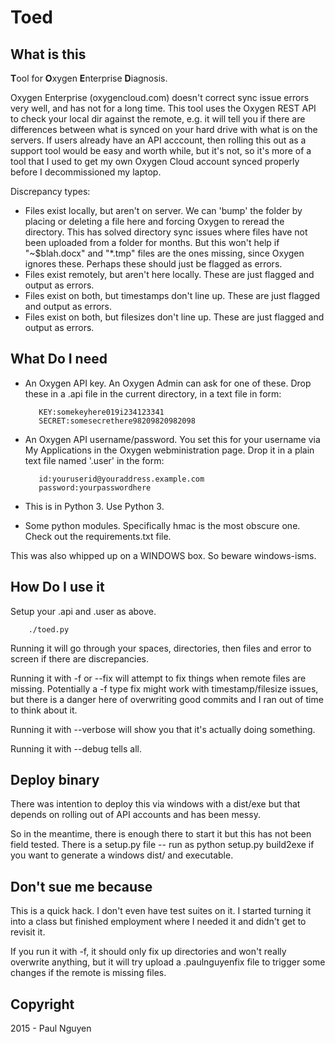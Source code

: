 Toed
====

What is this
------------
**T**ool for **O**xygen **E**nterprise **D**iagnosis.

Oxygen Enterprise (oxygencloud.com) doesn't correct sync issue errors very well, and has not for a long time. This tool uses the Oxygen REST API to check your local dir against the remote, e.g. it will tell you if there are differences between what is synced on your hard drive with what is on the servers. If users already have an API acccount, then rolling this out as a support tool would be easy and worth while, but it's not, so it's more of a tool that I used to get my own Oxygen Cloud account synced properly before I decommissioned my laptop.

Discrepancy types:
- Files exist locally, but aren't on server. We can 'bump' the folder by placing or deleting a file here and forcing Oxygen to reread the directory. This has solved directory sync issues where files have not been uploaded from a folder for months. But this won't help if "~$blah.docx" and "*.tmp" files are the ones missing, since Oxygen ignores these. Perhaps these should just be flagged as errors.
- Files exist remotely, but aren't here locally. These are just flagged and output as errors.
- Files exist on both, but timestamps don't line up. These are just flagged and output as errors.
- Files exist on both, but filesizes don't line up. These are just flagged and output as errors.

What Do I need
--------------
- An Oxygen API key. An Oxygen Admin can ask for one of these. Drop these in a .api file in the current directory, in a text file in form:

         KEY:somekeyhere019i234123341
         SECRET:somesecrethere98209820982098
- An Oxygen API username/password. You set this for your username via My Applications in the Oxygen webministration page. Drop it in a plain text file named '.user' in the form:

         id:youruserid@youraddress.example.com
         password:yourpasswordhere
- This is in Python 3. Use Python 3.
- Some python modules. Specifically hmac is the most obscure one. Check out the requirements.txt file.

This was also whipped up on a WINDOWS box. So beware windows-isms.

How Do I use it
---------------
Setup your .api and .user as above.
        
        ./toed.py
Running it will go through your spaces, directories, then files and error to screen if there are discrepancies.

Running it with -f or --fix will attempt to fix things when remote files are missing. Potentially a -f type fix might work with timestamp/filesize issues, but there is a danger here of overwriting good commits and I ran out of time to think about it.

Running it with --verbose will show you that it's actually doing something.

Running it with --debug tells all.

Deploy binary
-------------
There was intention to deploy this via windows with a dist/exe but that depends on rolling out of API accounts and has been messy. 

So in the meantime, there is enough there to start it but this has not been field tested. There is a setup.py file -- run as python setup.py build2exe if you want to generate a windows dist/ and executable.

Don't sue me because
--------------------
This is a quick hack. I don't even have test suites on it. I started turning it into a class but finished employment where I needed it and didn't get to revisit it.

If you run it with -f, it should only fix up directories and won't really overwrite anything, but it will try upload a .paulnguyenfix file to trigger some changes if the remote is missing files.

Copyright
---------
2015 - Paul Nguyen
